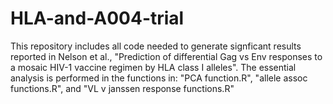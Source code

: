 # HLA-and-A004-trial
This repository includes all code needed to generate signficant results reported in Nelson et al., 
"Prediction of differential Gag vs Env responses to a mosaic HIV-1 vaccine regimen by HLA class I alleles". 
The essential analysis is performed in the functions in:  "PCA function.R", "allele assoc functions.R", 
and "VL v janssen response functions.R"

